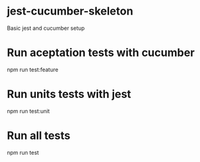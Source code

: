 # jest-cucumber-skeleton
Basic jest and cucumber setup

# Run aceptation tests with cucumber
npm run test:feature

# Run units tests with jest
npm run test:unit


# Run all tests
npm run test
